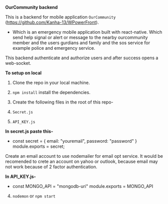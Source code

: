 **OurCommunity backend**

This is a backend for mobile application `OurCommunity` (https://github.com/Kanha-13/WPowerFront).

- Which is an emergency mobile application built with react-native. Which send help signal or alert or message to the nearby ourcommunity member and the users gurdians and family and the sos service for example police and emergency service.

This backend authenticate and authorize users and after success opens a web-socket.

**To setup on local**

1. Clone the repo in your local machine.
2. `npm install` install the dependencies.
3. Create the following files in the root of this repo-

  1. `Secret.js`
  2. `API_KEY.js`

  **In secret.js paste this-**
  -  const secret = {
  email: "youremail",
  password: "password"
  }
  module.exports = secret;

  Create an email account to use nodemailer for email opt service. It would be recomended to crete an account on yahoo or outlook, because email may not work because of 2 factor authentication.

  **In API_KEY.js-**
  - const MONGO_API = "mongodb-uri"
  module.exports = MONGO_API

4. `nodemon` or `npm start`
  